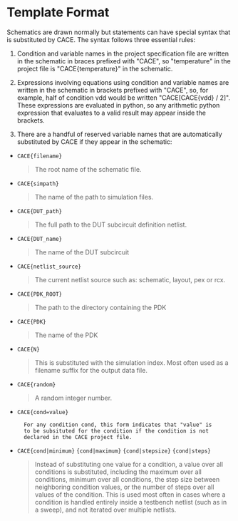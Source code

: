 # Template Format

Schematics are drawn normally but statements can have special syntax
that is substituted by CACE. The syntax follows three essential rules:

1. Condition and variable names in the project specification file
    are written in the schematic in braces prefixed with "CACE", so "temperature" in the
    project file is "CACE{temperature}" in the schematic.

2. Expressions involving equations using condition and variable
    names are written in the schematic in brackets prefixed with "CACE", so, for example,
    half of condition vdd would be written "CACE[CACE{vdd} / 2]". These
    expressions are evaluated in python, so any arithmetic python expression
    that evaluates to a valid result may appear inside the brackets.

3. There are a handful of reserved variable names that are automatically
    substituted by CACE if they appear in the schematic:

- `CACE{filename}`
	
    > The root name of the schematic file.

- `CACE{simpath}`
	
	> The name of the path to simulation files.

- `CACE{DUT_path}`
	
	> The full path to the DUT subcircuit definition netlist.

- `CACE{DUT_name}`
	
	> The name of the DUT subcircuit

- `CACE{netlist_source}`
	
	> The current netlist source such as: schematic, layout, pex or rcx.

- `CACE{PDK_ROOT}`
	
	> The path to the directory containing the PDK

- `CACE{PDK}`
	
	> The name of the PDK

- `CACE{N}`
    	
	> This is substituted with the simulation index.  Most often
	used as a filename suffix for the output data file.

- `CACE{random}`
	
	> A random integer number.

- `CACE{cond=value}`
	
		For any condition cond, this form indicates that "value" is
		to be subsituted for the condition if the condition is not
		declared in the CACE project file.

- `CACE{cond|minimum}` `{cond|maximum}` `{cond|stepsize}` `{cond|steps}`
	
	> Instead of substituting one value for a condition, a value
	over all conditions is substituted, including the maximum
	over all conditions, minimum over all conditions, the
	step size between neighboring condition values, or the
	number of steps over all values of the condition.
	This is used most often in cases where a condition is handled
	entirely inside a testbench netlist (such as in a sweep), and
	not iterated over multiple netlists.

<!---

## Planned support

- `{PIN|pin_name|net_name}`
	
    > Used in symbol descriptions.  Indicates a pin of a subcircuit
    including both the pin name in the subcircuit and the name
    of the net connecting to the pin.  This allows a subcircuit
    call to be made without any specific pin order.  CACE will
    determine the pin order and output the correct syntax.

- `{FUNCTIONAL|ip_name}`
	
		Indicates that the subcircuit ip_name will be replaced with
		its functional view (xspice or verilog) for simulation.

-->
